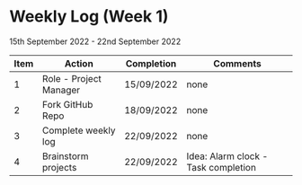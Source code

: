 # Weekly Log (Week 1)
15th September 2022 - 22nd September 2022

| Item | Action | Completion | Comments |
| - | ---- | -- | ----- |
| 1 | Role - Project Manager | 15/09/2022 |  none |
| 2 | Fork GitHub Repo | 18/09/2022 |  none |
| 3 | Complete weekly log | 22/09/2022 |  none |
| 4 | Brainstorm projects | 22/09/2022 |  Idea: Alarm clock - Task completion |


